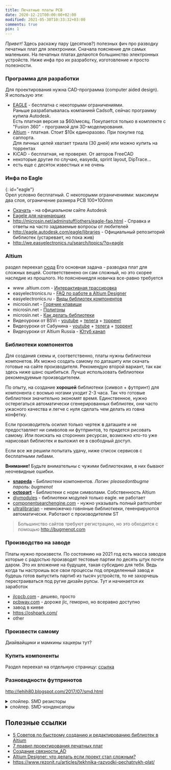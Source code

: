 ```yaml
---
title: Печатные платы PCB
date: 2020-12-21T00:00:00+02:00
modified: 2021-05-30T10:33:32+03:00
comments: true
pin: 1
---
```


*Привет!* Здесь раскажу пару (десятков?) полезных фич про разводку печатных плат для электроники. Сначала пояснение для самых маленьких. На печатных платах делаются большинство электронных устройств. Ниже инфа про их разработку, изготовление и просто полезности.

### Программа для разработки
Для проектирования нужна CAD-программа (computer aided design).  
Я использую эти:
- [EAGLE](#eagle) - бесплатна с некоторыми ограничениями.  
  Раньше разрабатывалась компанией Cadsoft, сейчас программу купила Autodesk.  
  Есть платная версия за $60/месяц. Покупается только в комплекте с "Fusion 360" - програмой для 3D-моделирования.
- [Altium](#altium) - платная. Стоит $10к единоразово. При покупке год саппорта.  
  Для личных целей хватает триала (30 дней) или можно купить на торрентах
- KiCAD - бесплатная, не проверял. От авторов FreeCAD
- некоторые другие по случаю, easyeda, sprint layout, DipTrace...
- есть еще с десяток известных и не очень


### Инфа по Eagle 
{: id="eagle"}  
Орел условно бесплатный. С некоторыми ограничениями: максимум два слоя, ограничение размера PCB 100\*100mm
* [Скачать](https://www.autodesk.com/products/eagle/free-download) - на официальном сайте Autodesk
* [Eagele для начинающих](http://easyelectronics.ru/rabota-v-eagle-cad-chast-1.html)
* <http://microsin.net/adminstuff/others/eagle-faq.html> - Справка и ответы на часто задаваемые вопросы от любителей
* <http://eagle.autodesk.com/eagle/libraries> - Официальный репозиторий библиотек (устаревает, но пока жив)
* <http://we.easyelectronics.ru/search/topics/?q=eagle>


### Altium
раздел переехал [сюда](altium-designer.md)
Его основная задача - разводка плат для сложных вещей. Соответственено он сам сложный, но это скорее наследие из прошлого. Но пояснениедля новичка все-равно требуется
* www .altium.com - [Интерактивная трассировка](https://www.altium.com/ru/documentation/altium-designer/interactive-routing-ad?version=18.1)
* easyelectronics.ru - [FAQ по работе в Altium Designer](http://we.easyelectronics.ru/faq/faq-po-rabote-v-altium-designer.html)
* easyelectronics.ru - [Виды библиотек компонентов](http://we.easyelectronics.ru/CADSoft/bd-biblioteki-dlya-altium-designer.html)
* microsin.net - [Горячие клавиши](http://microsin.net/adminstuff/others/altium-designer-editor-shortcuts.html)
* microsin.net - [Полигоны](http://microsin.net/adminstuff/others/altium-designer-polygon-pours-and-copper-regions.html)
* microsin.net - [Как делать библиотеки](http://microsin.net/adminstuff/others/altium-designer-building-an-integrated-library.html)
* Видеоуроки от BSVi - [youtube](https://www.youtube.com/playlist?list=PLgUwXvgNkHQJ3G5UoLGMfHJM2c-m4Afdx) + [телега](https://t.me/joinchat/SwRd2oF2DdCRhoam) + [торрент](https://rutracker.org/forum/viewtopic.php?t=3885433)
* Видеоуроки от Сабунина - [youtube](https://www.youtube.com/channel/UCG7N5CqXpyK8nQjr1EmMgng) + [телега](https://t.me/joinchat/RVccqiNy9BfP1nQ9) + [торрент](https://rutracker.org/forum/viewtopic.php?t=4712666)
* Видеоуроки от Altium Russia - [Ютуб канал](https://www.youtube.com/channel/UCvZ_kyV4ATrQfjmtVpuj0LQ)


### Библиотеки компонентов
Для создания схемы и, соответственно, платы нужны библиотеки компонетов. Их можно создать самому по даташиту или скачать готовые на сайте производителя. Рекомендую второй вариант, так как здесь ниже шанс ошибиться. Лучше использовать библиотеки рекомендуемые производителем.

По опыту, на создание **хорошей** библиотеки (символ + футпринт) для компонента с восмью ногами уходит 2-3 часа. Так что готовые библиотеки значительно экономят время. Единственное, нужно остерегаться автоматически сгенерированных библиотек, они часто ужасного качества и легче с нуля сделать чем делать из говна конфетку. 

Если производитель осилил только чертеж в даташите и не предоставляет ни символов ни футпринтов, то придется рисовать самому. Или поискать на сторонних ресурсах, возможно кто-то уже нарисовал библиотек и выложил ее в свободный доступ. 

Если все же решили попытать удачу, ниже список сервисов с бесплатными либами. 

**Внимание!** Будьте внимательны с чужими библиотеками, в них бывают неочевидные ошибки. 

* [**snapeda**](https://www.snapeda.com/home/) - Библиотеки компонентов. *Логин: pleasedontbugme пароль: bugmenot*
* [**octopart**](https://octopart.com/) - Библиотеки с норм символами. Собственность Altium
* [diymodules](https://www.diymodules.org/eagle-search?text=ESP8266&desc=1) - библиотеки модулей только eagle. не работает
* [componentsearchengine.com](https://componentsearchengine.com/part-view/CC1101RGPR/Texas%20Instruments) - нужно указывать полный partnumber
* [ultralibrarian](https://ultralibrarian.com) - немножечко говняные библиоткеки, гененрируются автоматически. Работают с производителем ST

> Большинство сайтов требуют регистрацию, но это обходится с помощью <http://bugmenot.com>


### Производство на заводе
Платы нужно произвести. По состоянию на 2021 год есть масса заводов которые с радостью производят тестовые партии по десять штук почти даром. Это их вложение на будущее, такая субсидию для тебя. Ведь когда ты настроишь все свои процессы под определенный завод и будешь готов выпустить партиб из тысяч устройств, то не захорчешь перестраиваться под ругие дизайн рулсы. Тут и начинается их заработок
* [jlcpcb.com](https://jlcpcb.com) - дешево, просто
* [pcbway.com](https://pcbway.com) - дороже jlc, геморно, но всеравно доступно
* завод в киеве
* <https://oshpark.com/>
* other

### Произвести самому
Диайвайщики и мамкины хацкеры тут?

### Купить компоненты
Раздел переехал на отдельную страницу: [ссылка](buy-parts.md)

### Разновидности футпринотов
<http://lehih80.blogspot.com/2017/07/smd.html>

<details markdown="1"><summary markdown="0">спойлер. SMD резисторы</summary>
![image](https://user-images.githubusercontent.com/17731587/125964908-1f234bae-b865-4f63-bde5-f72e4305fa06.png)
</details>
<details markdown="1">
<summary markdown="0">спойлер. SMD-конденсаторы</summary>
![image](https://user-images.githubusercontent.com/17731587/125965015-2595e13e-57ab-4de5-bdd0-0e9386b8d625.png)
</details>


## Полезные ссылки
- [5 Советов по быстрому созданию и редактированию библиотек в Altium](http://sapr-journal.ru/uroki-altium/5-sovetov-po-bystromu-sozdaniyu-i-redaktirovaniyu-bibliotek-v-altium-designer-14/)
- [7 правил проектирования печатных плат](https://habr.com/ru/post/414141/)
- [Создание связности_AD
](https://www.altium.com/ru/documentation/altium-designer/creating-connectivity-ad?version=18.1)
- [Altium Designer: что делать если проект стал сложным?](https://habr.com/ru/post/426951/)
- <https://www.rezonit.ru/articles/tekhnika-razvodki-pechatnykh-plat/>
